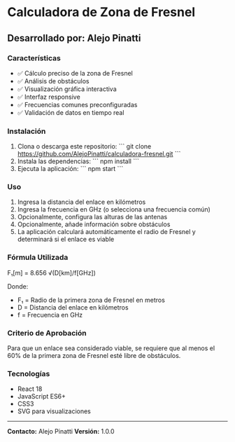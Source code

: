 # Calculadora de Zona de Fresnel

## Desarrollado por: Alejo Pinatti

### Características

- ✅ Cálculo preciso de la zona de Fresnel
- ✅ Análisis de obstáculos
- ✅ Visualización gráfica interactiva
- ✅ Interfaz responsive
- ✅ Frecuencias comunes preconfiguradas
- ✅ Validación de datos en tiempo real

### Instalación

1. Clona o descarga este repositorio:
   \`\`\`
    git clone https://github.com/AlejoPinatti/calculadora-fresnel.git
   \`\`\`
2. Instala las dependencias:
   \`\`\`
   npm install
   \`\`\`
3. Ejecuta la aplicación:
   \`\`\`
   npm start
   \`\`\`

### Uso

1. Ingresa la distancia del enlace en kilómetros
2. Ingresa la frecuencia en GHz (o selecciona una frecuencia común)
3. Opcionalmente, configura las alturas de las antenas
4. Opcionalmente, añade información sobre obstáculos
5. La aplicación calculará automáticamente el radio de Fresnel y determinará si el enlace es viable

### Fórmula Utilizada

F₁[m] = 8.656 √(D[km]/f[GHz])

Donde:
- F₁ = Radio de la primera zona de Fresnel en metros
- D = Distancia del enlace en kilómetros  
- f = Frecuencia en GHz

### Criterio de Aprobación

Para que un enlace sea considerado viable, se requiere que al menos el 60% de la primera zona de Fresnel esté libre de obstáculos.


### Tecnologías

- React 18
- JavaScript ES6+
- CSS3
- SVG para visualizaciones

---

**Contacto:** Alejo Pinatti
**Versión:** 1.0.0
